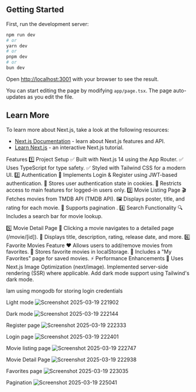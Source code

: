 

## Getting Started

First, run the development server:

```bash
npm run dev
# or
yarn dev
# or
pnpm dev
# or
bun dev
```

Open [http://localhost:3001](http://localhost:3001) with your browser to see the result.

You can start editing the page by modifying `app/page.tsx`. The page auto-updates as you edit the file.



## Learn More

To learn more about Next.js, take a look at the following resources:

- [Next.js Documentation](https://nextjs.org/docs) - learn about Next.js features and API.
- [Learn Next.js](https://nextjs.org/learn) - an interactive Next.js tutorial.






 Features
1️⃣ Project Setup
    ✅ Built with Next.js 14 using the App Router.
    ✅ Uses TypeScript for type safety.
    ✅ Styled with Tailwind CSS for a modern UI.
2️⃣ Authentication
    🔑 Implements Login & Register using JWT-based authentication.
    🔐 Stores user authentication state in cookies.
    🚫 Restricts access to main features for logged-in users only.
3️⃣ Movie Listing Page
    🎬 Fetches movies from TMDB API (TMDB API).
    🖼️ Displays poster, title, and rating for each movie.
    🔄 Supports pagination .
4️⃣ Search Functionality
  🔍 Includes a search bar for movie lookup.

5️⃣ Movie Detail Page
    📌 Clicking a movie navigates to a detailed page (/movie/[id]).
    📖 Displays title, description, rating, release date, and more.
6️⃣ Favorite Movies Feature
    ❤️ Allows users to add/remove movies from favorites.
    💾 Stores favorite movies in localStorage.
📜 Includes a "My Favorites" page for saved movies.
    ⚡ Performance Enhancements
    🚀 Uses Next.js Image Optimization (next/image).
Implemented server-side rendering (SSR) where applicable.
Add dark mode support using Tailwind's dark mode.

 Iam using mongodb for storing login credentials

Light mode
![Screenshot 2025-03-19 221902](https://github.com/user-attachments/assets/5f3be689-32ac-42bd-9e56-d990b9f40896)



Dark mode
![Screenshot 2025-03-19 222144](https://github.com/user-attachments/assets/7dcbd1eb-9237-4843-8f3c-1c856634e774)


Register page
![Screenshot 2025-03-19 222333](https://github.com/user-attachments/assets/f146e865-d9a8-4426-8832-3d33894a7fb5)


Login page
![Screenshot 2025-03-19 222401](https://github.com/user-attachments/assets/8f044d69-03a9-4556-b207-d6c35f5783bc)


Movie listing page
![Screenshot 2025-03-19 222747](https://github.com/user-attachments/assets/6415a582-030f-47ca-a56a-c716102d7b74)


Movie Detail Page
![Screenshot 2025-03-19 222938](https://github.com/user-attachments/assets/f1160ab8-4c0d-461b-b82c-b7bfee943db9)


Favorites page
![Screenshot 2025-03-19 223035](https://github.com/user-attachments/assets/cc308d94-73c7-4f5d-b903-b6cd48386b39)


Pagination
![Screenshot 2025-03-19 225041](https://github.com/user-attachments/assets/8f0f1ecb-2f3f-4621-b46b-35d3ae921d0b)






